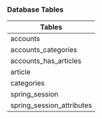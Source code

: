 ### Database Tables

Tables |
------------ |
accounts |
accounts_categories | 
accounts_has_articles |
article |
categories |
spring_session |
spring_session_attributes |
